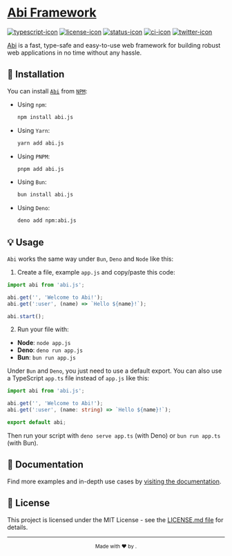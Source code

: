 # [Abi Framework](https://github.com/abi-framework/)

[![typescript-icon]][typescript-link]
[![license-icon]][license-link]
[![status-icon]][status-link]
[![ci-icon]][ci-link]
[![twitter-icon]][twitter-link]

[Abi][abi-repo] is a fast, type-safe and easy-to-use web framework
for building robust web applications in no time without any hassle.

## 🚀 Installation

You can install [`Abi`](https://abi.js.org) from [`NPM`](https://npmjs.com/package/abi.js):

- Using `npm`:

  ```bash
  npm install abi.js
  ```

- Using `Yarn`:

  ```bash
  yarn add abi.js
  ```

- Using `PNPM`:

  ```bash
  pnpm add abi.js
  ```

- Using `Bun`:

  ```bash
  bun install abi.js
  ```

- Using `Deno`:

  ```bash
  deno add npm:abi.js
  ```

## 💡 Usage

`Abi` works the same way under `Bun`, `Deno` and `Node` like this:

1. Create a file, example `app.js` and copy/paste this code:

```javascript
import abi from 'abi.js';

abi.get('', 'Welcome to Abi!');
abi.get(':user', (name) => `Hello ${name}!`);

abi.start();
```

2. Run your file with:

- **Node**: `node app.js`
- **Deno**: `deno run app.js`
- **Bun**: `bun run app.js`

Under `Bun` and `Deno`, you just need to use a default export.
You can also use a TypeScript `app.ts` file instead of `app.js` like this:

```typescript
import abi from 'abi.js';

abi.get('', 'Welcome to Abi!');
abi.get(':user', (name: string) => `Hello ${name}!`);

export default abi;
```

Then run your script with `deno serve app.ts` (with Deno)
or `bun run app.ts` (with Bun).

## 📖 Documentation

Find more examples and in-depth use cases by [visiting the documentation][abi-docs].

## 📄 License

This project is licensed under the MIT License -
see the [LICENSE.md file](./LICENSE.md) for details.

***

<div align="center"><sub>Made with ❤︎ by <a href="https://twitter.com/intent/follow?screen_name=siguici" style="content:url(https://img.shields.io/twitter/follow/siguici.svg?label=@siguici);margin-bottom:-6px">@siguici</a>.</sub></div>

[typescript-icon]: https://img.shields.io/badge/TypeScript-294E80.svg?logo=typescript
[typescript-link]:  https://github.com/abi-framework/abi/search?l=typescript "TypeScript code"

[status-icon]: https://img.shields.io/badge/Abi-WIP-f59e0b.svg?style=flat
[status-link]: https://github.com/abi-framework/abi "Abi work in progress"

[ci-icon]: https://github.com/abi-framework/abi/workflows/CI/badge.svg
[ci-link]: https://github.com/abi-framework/abi/actions "Abi CI"

[twitter-icon]: https://img.shields.io/twitter/follow/abi_framework.svg?label=@abi_framework
[twitter-link]: https://x.com/intent/follow?screen_name=abi_framework "Ping Abi"

[license-icon]: https://img.shields.io/badge/license-MIT-blue.svg
[license-link]: https://github.com/abi-framework/abi/blob/HEAD/LICENSE "Abi License"

[abi-docs]: https://abi.js.org/ "Abi Documentation"
[abi-repo]: https://github.com/abi-framework/ "Abi Repository"
